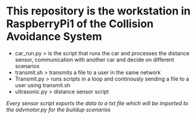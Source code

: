 # This repository is the workstation in RaspberryPi1 of the Collision Avoidance System #

- car_run.py > is the script that runs the car and processes the distance sensor, communication with another car and decide on different scenarios
- transmit.sh > transmits a file to a user in the same network
- Transmit.py > runs scripts in a loop and continously sending a file to a user using transmit.sh
- ultrasonic.py > distance sensor script

*Every sensor script exports the data to a txt file which will be imported to the advmotor.py for the buildup scenarios*

